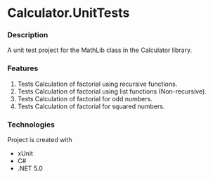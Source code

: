 ﻿# Calculator.UnitTests

### Description
A unit test project for the MathLib class in the Calculator library. 

### Features

1. Tests Calculation of factorial using recursive functions.
2. Tests Calculation of factorial using list functions (Non-recursive).
3. Tests Calculation of factorial for odd numbers.
4. Tests Calculation of factorial for squared numbers.

### Technologies
Project is created with
* xUnit
* C#
* .NET 5.0
